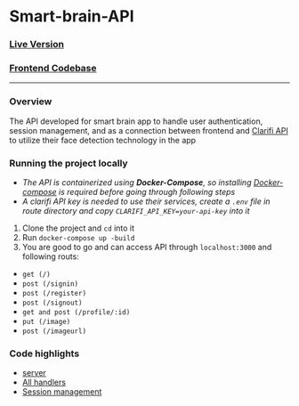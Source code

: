 # Smart-brain-API
### [Live Version](https://smartbrain-ultimate.herokuapp.com/)
### [Frontend Codebase](https://github.com/bassamkdev/smart-brain-frontend)
***
### Overview
The API developed for smart brain app to handle user authentication, session management, and as a connection between frontend and [Clarifi API](https://www.clarifai.com/) to utilize their face detection technology in the app 
### Running the project locally
- *The API is containerized using __Docker-Compose__, so installing [Docker-compose](https://docs.docker.com/compose/install/) is required before going through following steps*
- *A clarifi API key is needed to use their services, create a `.env` file in route directory and copy `CLARIFI_API_KEY=your-api-key` into it*
1. Clone the project and `cd` into it
2. Run `docker-compose up -build`
3. You are good to go and can access API through `localhost:3000` and following routs:
  * `get (/)`
  * `post (/signin)`
  * `post (/register)`
  * `post (/signout)`
  * `get and post (/profile/:id)`
  * `put (/image)`
  * `post (/imageurl)`
### Code highlights
- [server](https://github.com/bassamkdev/smart-brain-api/blob/master/server.js)
- [All handlers](https://github.com/bassamkdev/smart-brain-api/tree/master/controllers)
- [Session management](https://github.com/bassamkdev/smart-brain-api/blob/master/controllers/sessionHandler.js)

